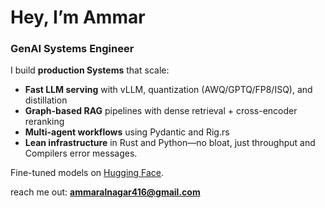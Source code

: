 
# Hey, I’m Ammar  
### GenAI Systems Engineer 
I build **production Systems** that scale:  
- **Fast LLM serving** with vLLM, quantization (AWQ/GPTQ/FP8/ISQ), and distillation  
- **Graph-based RAG** pipelines with dense retrieval + cross-encoder reranking  
- **Multi-agent workflows** using Pydantic and Rig.rs 
- **Lean infrastructure** in Rust and Python—no bloat, just throughput and Compilers error messages. 

Fine-tuned models on [Hugging Face](https://huggingface.co/Daemontatox).  

reach me out:
**ammaralnagar416@gmail.com**


